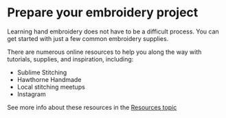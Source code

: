 # Prepare your embroidery project

Learning hand embroidery does not have to be a difficult process. You can get started with just a few common embroidery supplies.

There are numerous online resources to help you along the way with tutorials, supplies, and inspiration, including:

*  Sublime Stitching
*  Hawthorne Handmade
*  Local stitching meetups
*  Instagram

See more info about these resources in the [Resources topic](/resources.md)
